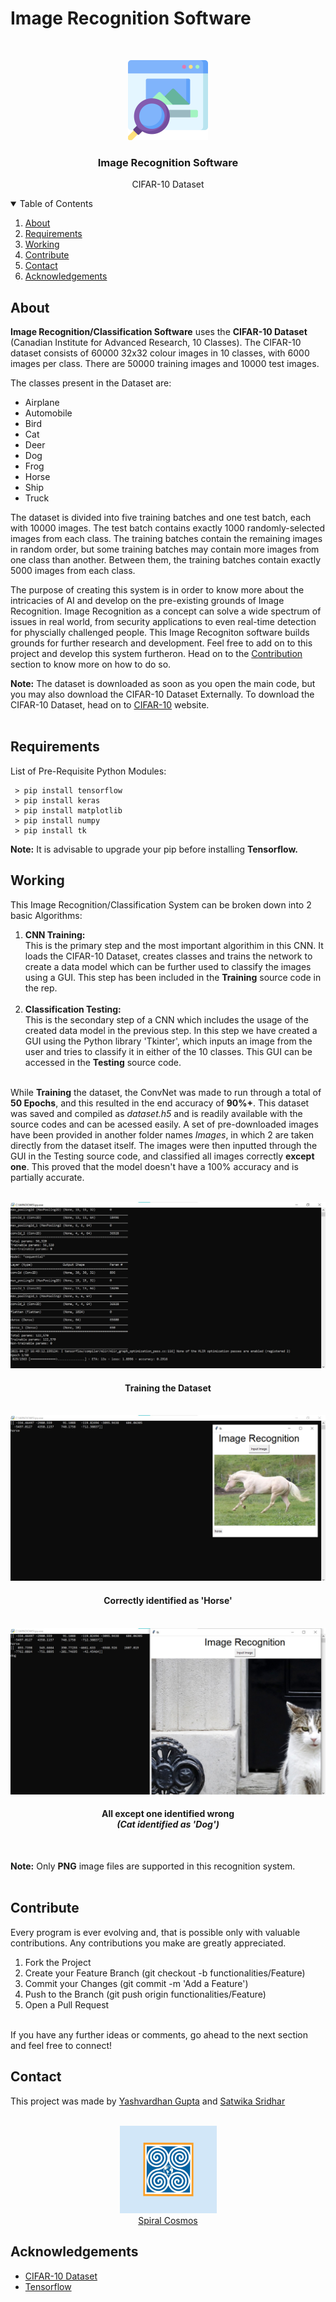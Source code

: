 # Image Recognition Software

<!-- LOGO -->
<br />
<p align="center">
  <a href="https://github.com/Yashvardhang/CNN">
    <img src="/Icons/Image.svg" alt="Logo" width="128" height="128">
  </a>

  <h3 align="center">Image Recognition Software</h3>
  <p align="center">
    CIFAR-10 Dataset
  </p>
</p>

<!-- TABLE OF CONTENTS -->
<details open="open">
  <summary>Table of Contents</summary>
  <ol>
    <li><a href="#about">About</a></li>
    <li><a href="#requirements">Requirements</a></li>
    <li><a href="#working">Working</a></li>
    <li><a href="#contribute">Contribute</a></li>
    <li><a href="#contact">Contact</a></li>
    <li><a href="#acknowledgements">Acknowledgements</a></li>
  </ol>
</details>

<!-- ABOUT -->
## About

**Image Recognition/Classification Software** uses the **CIFAR-10 Dataset** (Canadian Institute for Advanced Research, 10 Classes). The CIFAR-10 dataset consists of 60000 32x32 colour images in 10 classes, with 6000 images per class. There are 50000 training images and 10000 test images. <br>

The classes present in the Dataset are:
<ul>
  <li>Airplane</li>
  <li>Automobile</li>
  <li>Bird</li>
  <li>Cat</li>
  <li>Deer</li>
  <li>Dog</li>
  <li>Frog</li>
  <li>Horse</li>
  <li>Ship</li>
  <li>Truck</li>
</ul>

The dataset is divided into five training batches and one test batch, each with 10000 images. The test batch contains exactly 1000 randomly-selected images from each class. The training batches contain the remaining images in random order, but some training batches may contain more images from one class than another. Between them, the training batches contain exactly 5000 images from each class.<br>

The purpose of creating this system is in order to know more about the intricacies of AI and develop on the pre-existing grounds of Image Recognition. Image Recognition as a concept can solve a wide spectrum of issues in real world, from security applications to even real-time detection for physcially challenged people. This Image Recogniton software builds grounds for further research and development. Feel free to add on to this project and develop this system furtheron. Head on to the <a href="#contribute">Contribution</a> section to know more on how to do so.

**Note:** The dataset is downloaded as soon as you open the main code, but you may also download the CIFAR-10 Dataset Externally. To download the CIFAR-10 Dataset, head on to <a href = 'https://www.cs.toronto.edu/~kriz/cifar.html'>CIFAR-10</a> website.
<br><br>

<!-- REQUIREMENTS -->
## Requirements

List of Pre-Requisite Python Modules:

```
 > pip install tensorflow
 > pip install keras
 > pip install matplotlib
 > pip install numpy
 > pip install tk
```

**Note:** It is advisable to upgrade your pip before installing **Tensorflow.**
<br>

<!-- WORKING -->
## Working

This Image Recognition/Classification System can be broken down into 2 basic Algorithms:
<ol>
  <li><b>CNN Training:</b><br>This is the primary step and the most important algorithim in this CNN. It loads the CIFAR-10 Dataset, creates classes and trains the network to create a data model which can be further used to classify the images using a GUI. This step has been included in the <b>Training</b> source code in the rep.</li><br>
  <li><b>Classification Testing:</b><br>This is the secondary step of a CNN which includes the usage of the created data model in the previous step. In this step we have created a GUI using the Python library 'Tkinter', which inputs an image from the user and tries to classify it in either of the 10 classes. This GUI can be accessed in the <b>Testing</b> source code. </li><br>
</ol>

While **Training** the dataset, the ConvNet was made to run through a total of **50 Epochs**, and this resulted in the end accuracy of **90%+**. This dataset was saved and compiled as  _dataset.h5_ and is readily available with the source codes and can be acessed easily. A set of pre-downloaded images have been provided in another folder names _Images_, in which 2 are taken directly from the dataset itself. The images were then inputted through the GUI in the Testing source code, and classified all images correctly **except one**. This proved that the model doesn't have a 100% accuracy and is partially accurate.
<br><br>
<p align = "center">
  <img src="Source/Training.jpg" alt="Training">
  <b><h4 align = "center">Training the Dataset</h4></b>
  <br>
  <img src="Source/Testing1.jpg" alt="Horse">
  <b><h4 align = "center">Correctly identified as 'Horse'</h4></b>
  <br>
  <img src="Source/Testing2.jpg" alt="Cat">
  <b><h4 align = "center">All except one identified wrong <br><i>(Cat identified as 'Dog')</i></h4></b>
  <br>
</p>

**Note:** Only **PNG** image files are supported in this recognition system.
<br><br>

<!-- contribute -->
## Contribute

Every program is ever evolving and, that is possible only with valuable contributions. Any contributions you make are greatly appreciated. 
<ol>
  <li>Fork the Project</li>
  <li>Create your Feature Branch (git checkout -b functionalities/Feature)</li>
  <li>Commit your Changes (git commit -m 'Add a Feature')</li>
  <li>Push to the Branch (git push origin functionalities/Feature)</li>
  <li>Open a Pull Request</li>
</ol>

<br>If you have any further ideas or comments, go ahead to the next section and feel free to connect! 

<!-- CONTACT -->
## Contact
This project was made by <a href = 'https://github.com/YashvardhanG'>Yashvardhan Gupta</a> and <a href = 'https://github.com/satwikasridhar'>Satwika Sridhar</a>
<br>
<p align="center">
  <br>
  <img src="https://github.com/YashvardhanG/YashvardhanG/blob/main/Spiral%20Cosmos.png" alt="Logo" width="155" height="140"><br>
  <a href = "https://www.spiralcosmos.com">Spiral Cosmos</a>
</p>

<!-- Acknowledgement -->
## Acknowledgements

<ul>
  <li><a href = "https://www.cs.toronto.edu/~kriz/cifar.html">CIFAR-10 Dataset</a></li>
  <li><a href = "https://www.tensorflow.org/">Tensorflow</a></li>
</ul>
